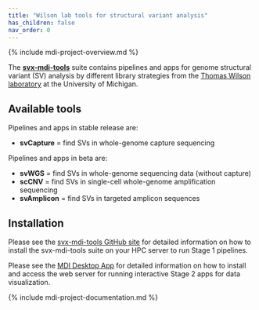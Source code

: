 ```yaml
---
title: "Wilson lab tools for structural variant analysis"
has_children: false
nav_order: 0
---
```


{% include mdi-project-overview.md %} 

The [**svx-mdi-tools**](https://github.com/wilsontelab/svx-mdi-tools) 
suite contains pipelines and apps
for genome structural variant (SV) analysis by different library strategies
from the 
[Thomas Wilson laboratory](https://wilsonte-umich.github.io)
at the University of Michigan.

## Available tools

Pipelines and apps in stable release are:
- **svCapture** = find SVs in whole-genome capture sequencing

Pipelines and apps in beta are:
- **svWGS** = find SVs in whole-genome sequencing data (without capture)
- **scCNV** = find SVs in single-cell whole-genome amplification sequencing
- **svAmplicon** = find SVs in targeted amplicon sequences

## Installation

Please see the [svx-mdi-tools GitHub site](https://wilsontelab.github.io/svx-mdi-tools) for detailed information on how to install the svx-mdi-tools suite
on your HPC server to run Stage 1 pipelines.

Please see the [MDI Desktop App](https://midataint.github.io/mdi-desktop-app) for detailed information on how to install and access the web server for running
interactive Stage 2 apps for data visualization.

{% include mdi-project-documentation.md %}
